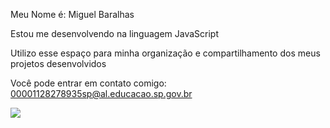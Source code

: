 Meu Nome é: Miguel Baralhas

Estou me desenvolvendo na linguagem JavaScript

Utilizo esse espaço para minha organização e compartilhamento dos meus projetos desenvolvidos

Você pode entrar em contato comigo: 00001128278935sp@al.educacao.sp.gov.br

![](https%3A%2F%2Fpt.wikipedia.org%2Fwiki%2FRepresenta%25C3%25A7%25C3%25A3o_de_Jesus_na_arte&psig=AOvVaw2_QbAMC8lszexophyoc8iq&ust=1722337451995000&source=images&cd=vfe&opi=89978449&ved=0CA8QjRxqFwoTCNih6JWNzIcDFQAAAAAdAAAAABAe)
